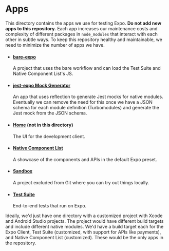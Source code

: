 # Apps

This directory contains the apps we use for testing Expo. **Do not add new apps to this repository.** Each app increases our maintenance costs and complexity of different packages in `node_modules` that interact with each other in subtle ways. To keep this repository healthy and maintainable, we need to minimize the number of apps we have.

- #### [bare-expo](https://github.com/expo/expo/tree/master/apps/bare-expo)
  A project that uses the bare workflow and can load the Test Suite and Native Component List's JS.
- #### [jest-expo Mock Generator](https://github.com/expo/expo/tree/master/apps/jest-expo-mock-generator)
  An app that uses reflection to generate Jest mocks for native modules. Eventually we can remove the need for this once we have a JSON schema for each module definition (Turbomodules) and generate the Jest mock from the JSON schema.
- #### [Home](https://github.com/expo/expo/tree/master/home) (not in this directory)
  The UI for the development client.
- #### [Native Component List](https://github.com/expo/expo/tree/master/apps/native-component-list)
  A showcase of the components and APIs in the default Expo preset.
- #### [Sandbox](https://github.com/expo/expo/tree/master/apps/sandbox)
  A project excluded from Git where you can try out things locally.
- #### [Test Suite](https://github.com/expo/expo/tree/master/apps/test-suite)
  End-to-end tests that run on Expo.

Ideally, we'd just have one directory with a customized project with Xcode and Android Studio projects. The project would have different build targets and include different native modules. We'd have a build target each for the Expo Client, Test Suite (customized, with support for APIs like payments), and Native Component List (customized). These would be the only apps in the repository.
